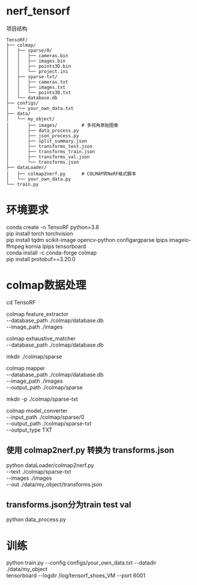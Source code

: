 # nerf_tensorf  
项目结构
```
TensoRF/
├── colmap/
│   ├── sparse/0/
│   │   ├── cameras.bin
│   │   ├── images.bin
│   │   ├── points3D.bin
│   │   └── project.ini
│   ├── sparse-txt/
│   │   ├── cameras.txt
│   │   ├── images.txt
│   │   └── points3D.txt
│   └── database.db
├── configs/
│   └── your_own_data.txt
├── data/
│   └── my_object/
│       ├── images/         # 多视角原始图像
│       ├── data_process.py
│       ├── json_process.py
│       ├── split_summary.json
│       ├── transforms_test.json
│       ├── transforms_train.json
│       ├── transforms_val.json
│       └── transforms.json
├── dataLoader/
│   ├── colmap2nerf.py      # COLMAP转NeRF格式脚本
│   └── your_own_data.py
└── train.py
```

# 环境要求  
conda create -n TensoRF python=3.8  
pip install torch torchvision  
pip install tqdm scikit-image opencv-python configargparse lpips imageio-ffmpeg kornia lpips tensorboard  
conda install -c conda-forge colmap  
pip install protobuf==3.20.0  


# colmap数据处理  
cd TensoRF  

colmap feature_extractor \
   --database_path ./colmap/database.db \
   --image_path ./images

colmap exhaustive_matcher \
   --database_path ./colmap/database.db

mkdir ./colmap/sparse

colmap mapper \
   --database_path ./colmap/database.db \
   --image_path ./images \
   --output_path ./colmap/sparse

mkdir -p ./colmap/sparse-txt  

colmap model_converter \
   --input_path ./colmap/sparse/0 \
   --output_path ./colmap/sparse-txt \
   --output_type TXT

## 使用 colmap2nerf.py 转换为 transforms.json  
python dataLoader/colmap2nerf.py   
   --text ./colmap/sparse-txt   
   --images ./images   
   --out ./data/my_object/transforms.json

## transforms.json分为train test val  
python data_process.py  

# 训练  
python train.py --config configs/your_own_data.txt --datadir ./data/my_object  
tensorboard --logdir /log/tensorf_shoes_VM --port 6001






